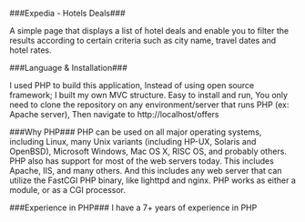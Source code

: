 ###Expedia - Hotels Deals###

A simple page that displays a list of hotel deals and enable you to filter the results according to certain criteria such as city name, travel dates and hotel rates.

###Language & Installation###

I used PHP to build this application, Instead of using open source framework; I built my own MVC structure. Easy to install and run, You only need to clone the repository on any environment/server that runs PHP (ex: Apache server), Then navigate to http://localhost/offers

###Why PHP###
PHP can be used on all major operating systems, including Linux, many Unix variants (including HP-UX, Solaris and OpenBSD), Microsoft Windows, Mac OS X, RISC OS, and probably others. PHP also has support for most of the web servers today. This includes Apache, IIS, and many others. And this includes any web server that can utilize the FastCGI PHP binary, like lighttpd and nginx. PHP works as either a module, or as a CGI processor. 

###Experience in PHP###
I have a 7+ years of experience in PHP